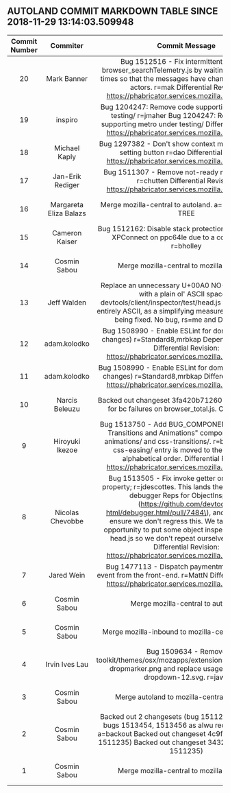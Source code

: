 ## AUTOLAND COMMIT MARKDOWN TABLE SINCE 2018-11-29 13:14:03.509948

| Commit Number | Commiter | Commit Message | Commit Url | Date | 
|:---:|:----:|:----------------------------------:|:------:|:----:| 
|20|Mark Banner |Bug 1512516 - Fix intermittent failure in browser_searchTelemetry.js by waiting for idle a few times so that the messages have chance to get to the actors. r=mak  Differential Revision: https://phabricator.services.mozilla.com/D14369|[URL](https://hg.mozilla.org/integration/autoland/pushloghtml?changeset=5b3f86194b14)|2018-12-13 10:51:41
|19|inspiro |Bug 1204247: Remove code supporting metro under testing/ r=jmaher  Bug 1204247: Remove code supporting metro under testing/  Differential Revision: https://phabricator.services.mozilla.com/D14386|[URL](https://hg.mozilla.org/integration/autoland/pushloghtml?changeset=c06f16a4668c)|2018-12-13 10:57:04
|18|Michael Kaply |Bug 1297382 - Don't show context menu for one-off setting button r=dao  Differential Revision: https://phabricator.services.mozilla.com/D14264|[URL](https://hg.mozilla.org/integration/autoland/pushloghtml?changeset=48011ca989a2)|2018-12-13 09:00:37
|17|Jan-Erik Rediger |Bug 1511307 - Remove not-ready note from docs r=chutten  Differential Revision: https://phabricator.services.mozilla.com/D14136|[URL](https://hg.mozilla.org/integration/autoland/pushloghtml?changeset=5039eedfcae8)|2018-12-13 10:02:31
|16|Margareta Eliza Balazs |Merge mozilla-central to autoland. a=merge CLOSED TREE|[URL](https://hg.mozilla.org/integration/autoland/pushloghtml?changeset=f13995099c32)|2018-12-13 09:46:22
|15|Cameron Kaiser |Bug 1512162: Disable stack protection for a portion of XPConnect on ppc64le due to a compiler bug. r=bholley|[URL](https://hg.mozilla.org/integration/autoland/pushloghtml?changeset=5c892a6147ae)|2018-12-13 02:52:08
|14|Cosmin Sabou |Merge mozilla-central to mozilla-inbound.|[URL](https://hg.mozilla.org/integration/autoland/pushloghtml?changeset=3ecc407c0cc8)|2018-12-13 04:01:44
|13|Jeff Walden |Replace an unnecessary U+00A0 NO-BREAK SPACE with a plain ol' ASCII space in devtools/client/inspector/test/head.js to make the file entirely ASCII, as a simplifying measure for another bug being fixed.  No bug, rs=me and DONTBUILD|[URL](https://hg.mozilla.org/integration/autoland/pushloghtml?changeset=1cb15212e6b5)|2018-12-11 21:39:46
|12|adam.kolodko |Bug 1508990 - Enable ESLint for dom/ipc/ (manual changes) r=Standard8,mrbkap  Depends on D13887  Differential Revision: https://phabricator.services.mozilla.com/D14036|[URL](https://hg.mozilla.org/integration/autoland/pushloghtml?changeset=3bb8efd6f02e)|2018-12-13 00:45:24
|11|adam.kolodko |Bug 1508990 - Enable ESLint for dom/ipc/ (automatic changes) r=Standard8,mrbkap  Differential Revision: https://phabricator.services.mozilla.com/D13887|[URL](https://hg.mozilla.org/integration/autoland/pushloghtml?changeset=ee53b8193826)|2018-12-13 00:43:55
|10|Narcis Beleuzu |Backed out changeset 3fa420b71260 (bug 1477113) for bc failures on browser_total.js. CLOSED TREE|[URL](https://hg.mozilla.org/integration/autoland/pushloghtml?changeset=2a9b1509c18f)|2018-12-13 07:53:39
|9|Hiroyuki Ikezoe |Bug 1513750 - Add BUG_COMPONENT "Core :: CSS Transitions and Animations" component for css-animations/ and css-transitions/. r=birtles  Also the css-easing/ entry is moved to the position by alphabetical order.  Differential Revision: https://phabricator.services.mozilla.com/D14354|[URL](https://hg.mozilla.org/integration/autoland/pushloghtml?changeset=4a2e65b75028)|2018-12-13 07:13:39
|8|Nicolas Chevobbe |Bug 1513505 - Fix invoke getter on prototype's property; r=jdescottes.  This lands the fix done in the debugger Reps for ObjectInspector (https://github.com/devtools-html/debugger.html/pull/7484\), and add a test to ensure we don't regress this. We take this as an opportunity to put some object inspector helpers in head.js so we don't repeat ourselves too much.  Differential Revision: https://phabricator.services.mozilla.com/D14240|[URL](https://hg.mozilla.org/integration/autoland/pushloghtml?changeset=7e17aa956dc6)|2018-12-12 14:50:16
|7|Jared Wein |Bug 1477113 - Dispatch paymentmethodchange event from the front-end. r=MattN  Differential Revision: https://phabricator.services.mozilla.com/D13740|[URL](https://hg.mozilla.org/integration/autoland/pushloghtml?changeset=3fa420b71260)|2018-12-13 06:35:30
|6|Cosmin Sabou |Merge mozilla-central to autoland.|[URL](https://hg.mozilla.org/integration/autoland/pushloghtml?changeset=273b6d212767)|2018-12-13 04:00:52
|5|Cosmin Sabou |Merge mozilla-inbound to mozilla-central. a=merge|[URL](https://hg.mozilla.org/integration/autoland/pushloghtml?changeset=8d6e7614d2f0)|2018-12-13 03:56:48
|4|Irvin Ives Lau |Bug 1509634 - Remove toolkit/themes/osx/mozapps/extensions/toolbarbutton-dropmarker.png and replace usage with arrow-dropdown-12.svg. r=jaws|[URL](https://hg.mozilla.org/integration/autoland/pushloghtml?changeset=008fb8183cac)|2018-12-12 21:31:12
|3|Cosmin Sabou |Merge autoland to mozilla-central. a=merge|[URL](https://hg.mozilla.org/integration/autoland/pushloghtml?changeset=1e7843022450)|2018-12-13 03:54:41
|2|Cosmin Sabou |Backed out 2 changesets (bug 1511235) for causing bugs 1513454, 1513456 as alwu requested on irc. a=backout  Backed out changeset 4c9f874d6868 (bug 1511235) Backed out changeset 3432e8bee7f1 (bug 1511235)|[URL](https://hg.mozilla.org/integration/autoland/pushloghtml?changeset=ef4f3c28e91c)|2018-12-13 01:43:36
|1|Cosmin Sabou |Merge mozilla-central to mozilla-inbound.|[URL](https://hg.mozilla.org/integration/autoland/pushloghtml?changeset=f07678ec2ad8)|2018-12-12 22:02:44


